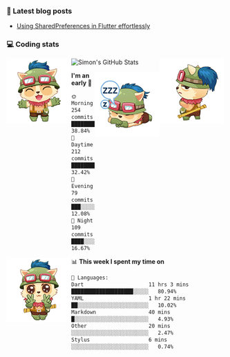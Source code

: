 ### 📘 Latest blog posts

<!-- BLOG-POST-LIST:START -->
- [Using SharedPreferences in Flutter effortlessly](https://dev.to/simonpham/using-sharedpreferences-in-flutter-effortlessly-3e29)
<!-- BLOG-POST-LIST:END -->

### 💻 Coding stats
<img align="right" src="https://raw.githubusercontent.com/simonpham/simonpham/master/assets/images/6kiur.gif" >


<img align="left" src="https://raw.githubusercontent.com/simonpham/simonpham/master/assets/images/5kiur.gif" >

![Simon's GitHub Stats](https://github-readme-stats-blue.vercel.app/api?username=simonpham)

<img align="right" src="https://raw.githubusercontent.com/simonpham/simonpham/master/assets/images/4kiur.gif" >

<!--START_SECTION:waka-->
**I'm an early 🐤** 

```text
🌞 Morning    254 commits    █████████░░░░░░░░░░░░░░░░   38.84% 
🌆 Daytime    212 commits    ████████░░░░░░░░░░░░░░░░░   32.42% 
🌃 Evening    79 commits     ███░░░░░░░░░░░░░░░░░░░░░░   12.08% 
🌙 Night      109 commits    ████░░░░░░░░░░░░░░░░░░░░░   16.67%

```


<img align="left" src="https://raw.githubusercontent.com/simonpham/simonpham/master/assets/images/19kiur.gif" >📊 **This week I spent my time on** 

```text
💬 Languages: 
Dart                     11 hrs 3 mins       ████████████████████░░░░░   80.94% 
YAML                     1 hr 22 mins        ██░░░░░░░░░░░░░░░░░░░░░░░   10.02% 
Markdown                 40 mins             █░░░░░░░░░░░░░░░░░░░░░░░░   4.93% 
Other                    20 mins             ░░░░░░░░░░░░░░░░░░░░░░░░░   2.47% 
Stylus                   6 mins              ░░░░░░░░░░░░░░░░░░░░░░░░░   0.74%

```


<!--END_SECTION:waka-->
